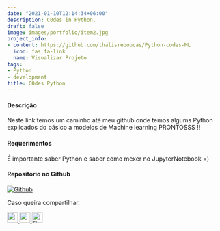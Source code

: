 ```yaml
---
date: "2021-01-10T12:14:34+06:00"
description: C0des in Python.
draft: false
image: images/portfolio/item2.jpg
project_info:
- content: https://github.com/thalisreboucas/Python-codes-ML
  icon: fas fa-link
  name: Visualizar Projeto
tags:
- Python
- development
title: C0des Python
---
```



#### Descrição

Neste link temos um caminho até meu github onde temos algums Python explicados do básico a modelos de Machine learning PRONTOSSS !!


#### Requerimentos

É importante saber Python e saber como mexer no JupyterNotebook =) 

#### Repositório no Github

<a href="https://github.com/thalisreboucas/Python-codes-ML"  >
    <img alt="Github" src="https://img.shields.io/badge/C0desPython-181717?style=for-the-badge&logo=github&logoColor=white" />
    </a>

<br>

Caso queira compartilhar.

<a href="https://www.facebook.com/sharer/sharer.php?u=https://thalis.netlify.app/portfolio/project-2/">
	<img width="25" height="25" src="/images/icons/facebook.png" alt="">
</a>


<a href="https://www.linkedin.com/shareArticle?mini=true&amp;url=https://thalis.netlify.app/portfolio/project-2/">
	<img width="25" height="25" src="/images/icons/linkedin.png" alt="">
</a>

<a href="https://api.whatsapp.com/send?text=https://thalis.netlify.app/portfolio/project-2/" target="_blank" rel="noopener external nofollow" aria-label="Olha que top !!">
<img width="25" height="25"  src="/images/icons/whatsapp.png" alt="Compartilhe no WhatsApp">
</a>
